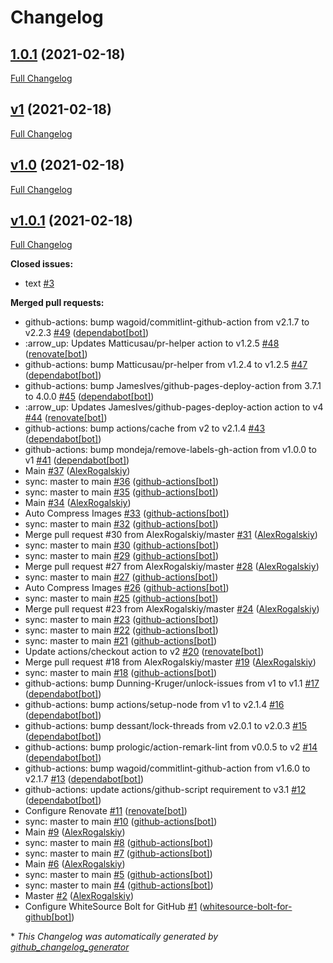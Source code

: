 # Changelog

## [1.0.1](https://github.com/AlexRogalskiy/scala-patterns/tree/1.0.1) (2021-02-18)

[Full Changelog](https://github.com/AlexRogalskiy/scala-patterns/compare/v1...1.0.1)

## [v1](https://github.com/AlexRogalskiy/scala-patterns/tree/v1) (2021-02-18)

[Full Changelog](https://github.com/AlexRogalskiy/scala-patterns/compare/v1.0...v1)

## [v1.0](https://github.com/AlexRogalskiy/scala-patterns/tree/v1.0) (2021-02-18)

[Full Changelog](https://github.com/AlexRogalskiy/scala-patterns/compare/v1.0.1...v1.0)

## [v1.0.1](https://github.com/AlexRogalskiy/scala-patterns/tree/v1.0.1) (2021-02-18)

[Full Changelog](https://github.com/AlexRogalskiy/scala-patterns/compare/2bb18ca08f7361036a785ade3523587bf87d465a...v1.0.1)

**Closed issues:**

- text [\#3](https://github.com/AlexRogalskiy/scala-patterns/issues/3)

**Merged pull requests:**

- github-actions: bump wagoid/commitlint-github-action from v2.1.7 to v2.2.3 [\#49](https://github.com/AlexRogalskiy/scala-patterns/pull/49) ([dependabot[bot]](https://github.com/apps/dependabot))
- :arrow\_up: Updates Matticusau/pr-helper action to v1.2.5 [\#48](https://github.com/AlexRogalskiy/scala-patterns/pull/48) ([renovate[bot]](https://github.com/apps/renovate))
- github-actions: bump Matticusau/pr-helper from v1.2.4 to v1.2.5 [\#47](https://github.com/AlexRogalskiy/scala-patterns/pull/47) ([dependabot[bot]](https://github.com/apps/dependabot))
- github-actions: bump JamesIves/github-pages-deploy-action from 3.7.1 to 4.0.0 [\#45](https://github.com/AlexRogalskiy/scala-patterns/pull/45) ([dependabot[bot]](https://github.com/apps/dependabot))
- :arrow\_up: Updates JamesIves/github-pages-deploy-action action to v4 [\#44](https://github.com/AlexRogalskiy/scala-patterns/pull/44) ([renovate[bot]](https://github.com/apps/renovate))
- github-actions: bump actions/cache from v2 to v2.1.4 [\#43](https://github.com/AlexRogalskiy/scala-patterns/pull/43) ([dependabot[bot]](https://github.com/apps/dependabot))
- github-actions: bump mondeja/remove-labels-gh-action from v1.0.0 to v1 [\#41](https://github.com/AlexRogalskiy/scala-patterns/pull/41) ([dependabot[bot]](https://github.com/apps/dependabot))
- Main [\#37](https://github.com/AlexRogalskiy/scala-patterns/pull/37) ([AlexRogalskiy](https://github.com/AlexRogalskiy))
- sync: master to main [\#36](https://github.com/AlexRogalskiy/scala-patterns/pull/36) ([github-actions[bot]](https://github.com/apps/github-actions))
- sync: master to main [\#35](https://github.com/AlexRogalskiy/scala-patterns/pull/35) ([github-actions[bot]](https://github.com/apps/github-actions))
- Main [\#34](https://github.com/AlexRogalskiy/scala-patterns/pull/34) ([AlexRogalskiy](https://github.com/AlexRogalskiy))
- Auto Compress Images [\#33](https://github.com/AlexRogalskiy/scala-patterns/pull/33) ([github-actions[bot]](https://github.com/apps/github-actions))
- sync: master to main [\#32](https://github.com/AlexRogalskiy/scala-patterns/pull/32) ([github-actions[bot]](https://github.com/apps/github-actions))
- Merge pull request \#30 from AlexRogalskiy/master [\#31](https://github.com/AlexRogalskiy/scala-patterns/pull/31) ([AlexRogalskiy](https://github.com/AlexRogalskiy))
- sync: master to main [\#30](https://github.com/AlexRogalskiy/scala-patterns/pull/30) ([github-actions[bot]](https://github.com/apps/github-actions))
- sync: master to main [\#29](https://github.com/AlexRogalskiy/scala-patterns/pull/29) ([github-actions[bot]](https://github.com/apps/github-actions))
- Merge pull request \#27 from AlexRogalskiy/master [\#28](https://github.com/AlexRogalskiy/scala-patterns/pull/28) ([AlexRogalskiy](https://github.com/AlexRogalskiy))
- sync: master to main [\#27](https://github.com/AlexRogalskiy/scala-patterns/pull/27) ([github-actions[bot]](https://github.com/apps/github-actions))
- Auto Compress Images [\#26](https://github.com/AlexRogalskiy/scala-patterns/pull/26) ([github-actions[bot]](https://github.com/apps/github-actions))
- sync: master to main [\#25](https://github.com/AlexRogalskiy/scala-patterns/pull/25) ([github-actions[bot]](https://github.com/apps/github-actions))
- Merge pull request \#23 from AlexRogalskiy/master [\#24](https://github.com/AlexRogalskiy/scala-patterns/pull/24) ([AlexRogalskiy](https://github.com/AlexRogalskiy))
- sync: master to main [\#23](https://github.com/AlexRogalskiy/scala-patterns/pull/23) ([github-actions[bot]](https://github.com/apps/github-actions))
- sync: master to main [\#22](https://github.com/AlexRogalskiy/scala-patterns/pull/22) ([github-actions[bot]](https://github.com/apps/github-actions))
- sync: master to main [\#21](https://github.com/AlexRogalskiy/scala-patterns/pull/21) ([github-actions[bot]](https://github.com/apps/github-actions))
- Update actions/checkout action to v2 [\#20](https://github.com/AlexRogalskiy/scala-patterns/pull/20) ([renovate[bot]](https://github.com/apps/renovate))
- Merge pull request \#18 from AlexRogalskiy/master [\#19](https://github.com/AlexRogalskiy/scala-patterns/pull/19) ([AlexRogalskiy](https://github.com/AlexRogalskiy))
- sync: master to main [\#18](https://github.com/AlexRogalskiy/scala-patterns/pull/18) ([github-actions[bot]](https://github.com/apps/github-actions))
- github-actions: bump Dunning-Kruger/unlock-issues from v1 to v1.1 [\#17](https://github.com/AlexRogalskiy/scala-patterns/pull/17) ([dependabot[bot]](https://github.com/apps/dependabot))
- github-actions: bump actions/setup-node from v1 to v2.1.4 [\#16](https://github.com/AlexRogalskiy/scala-patterns/pull/16) ([dependabot[bot]](https://github.com/apps/dependabot))
- github-actions: bump dessant/lock-threads from v2.0.1 to v2.0.3 [\#15](https://github.com/AlexRogalskiy/scala-patterns/pull/15) ([dependabot[bot]](https://github.com/apps/dependabot))
- github-actions: bump prologic/action-remark-lint from v0.0.5 to v2 [\#14](https://github.com/AlexRogalskiy/scala-patterns/pull/14) ([dependabot[bot]](https://github.com/apps/dependabot))
- github-actions: bump wagoid/commitlint-github-action from v1.6.0 to v2.1.7 [\#13](https://github.com/AlexRogalskiy/scala-patterns/pull/13) ([dependabot[bot]](https://github.com/apps/dependabot))
- github-actions: update actions/github-script requirement to v3.1 [\#12](https://github.com/AlexRogalskiy/scala-patterns/pull/12) ([dependabot[bot]](https://github.com/apps/dependabot))
- Configure Renovate [\#11](https://github.com/AlexRogalskiy/scala-patterns/pull/11) ([renovate[bot]](https://github.com/apps/renovate))
- sync: master to main [\#10](https://github.com/AlexRogalskiy/scala-patterns/pull/10) ([github-actions[bot]](https://github.com/apps/github-actions))
- Main [\#9](https://github.com/AlexRogalskiy/scala-patterns/pull/9) ([AlexRogalskiy](https://github.com/AlexRogalskiy))
- sync: master to main [\#8](https://github.com/AlexRogalskiy/scala-patterns/pull/8) ([github-actions[bot]](https://github.com/apps/github-actions))
- sync: master to main [\#7](https://github.com/AlexRogalskiy/scala-patterns/pull/7) ([github-actions[bot]](https://github.com/apps/github-actions))
- Main [\#6](https://github.com/AlexRogalskiy/scala-patterns/pull/6) ([AlexRogalskiy](https://github.com/AlexRogalskiy))
- sync: master to main [\#5](https://github.com/AlexRogalskiy/scala-patterns/pull/5) ([github-actions[bot]](https://github.com/apps/github-actions))
- sync: master to main [\#4](https://github.com/AlexRogalskiy/scala-patterns/pull/4) ([github-actions[bot]](https://github.com/apps/github-actions))
- Master [\#2](https://github.com/AlexRogalskiy/scala-patterns/pull/2) ([AlexRogalskiy](https://github.com/AlexRogalskiy))
- Configure WhiteSource Bolt for GitHub [\#1](https://github.com/AlexRogalskiy/scala-patterns/pull/1) ([whitesource-bolt-for-github[bot]](https://github.com/apps/whitesource-bolt-for-github))



\* *This Changelog was automatically generated by [github_changelog_generator](https://github.com/github-changelog-generator/github-changelog-generator)*

